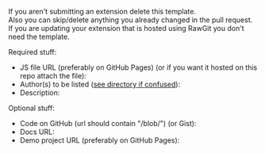 If you aren't submitting an extension delete this template.  
Also you can skip/delete anything you already changed in the pull request.  
If you are updating your extension that is hosted using RawGit you don't need the template.

Required stuff:
 
* JS file URL (preferably on GitHub Pages) (or if you want it hosted on this repo attach the file): 
* Author(s) to be listed ([see directory if confused](http://savaka2.github.io/scratch-extensions-directory/)): 
* Description: 

Optional stuff:

* Code on GitHub (url should contain "/blob/") (or Gist): 
* Docs URL: 
* Demo project URL (preferably on GitHub Pages): 